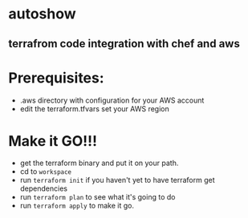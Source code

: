 # autoshow

## terrafrom code integration with chef and aws

# Prerequisites:

* .aws directory with configuration for your AWS account 
* edit the terraform.tfvars 
    set your AWS region

# Make it GO!!!

* get the terraform binary and put it on your path.
* cd to `workspace`
* run `terraform init` if you haven't yet to have terraform get dependencies
* run `terraform plan` to see what it's going to do
* run `terraform apply` to make it go.

